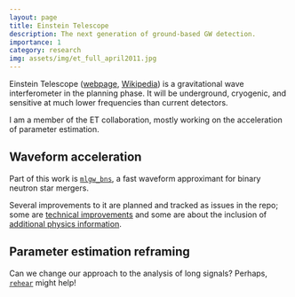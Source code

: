 ```yaml
---
layout: page
title: Einstein Telescope
description: The next generation of ground-based GW detection.
importance: 1
category: research
img: assets/img/et_full_april2011.jpg
---
```


Einstein Telescope ([webpage](https://www.et-gw.eu/), [Wikipedia](https://en.wikipedia.org/wiki/Einstein_Telescope))
is a gravitational wave interferometer in the planning phase.
It will be underground, cryogenic, and sensitive at much lower frequencies
than current detectors.

I am a member of the ET collaboration, mostly working on the acceleration of
parameter estimation.

## Waveform acceleration

Part of this work is [`mlgw_bns`](https://github.com/jacopok/mlgw_bns),
a fast waveform approximant for binary neutron star mergers.

Several improvements to it are planned and tracked as issues in the repo;
some are [technical improvements](https://github.com/jacopok/mlgw_bns/issues?q=is%3Aissue+is%3Aopen+label%3Atechnical-improvement) and some are about the inclusion of
[additional physics information](https://github.com/jacopok/mlgw_bns/issues?q=is%3Aissue+is%3Aopen+label%3Aadditional-physics).

## Parameter estimation reframing

Can we change our approach to the analysis of long signals?
Perhaps, [`rehear`](../rehear) might help!
